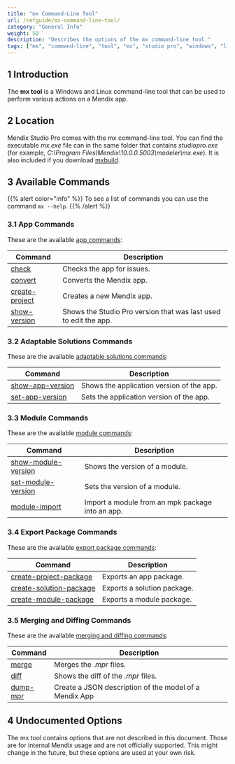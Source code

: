 ```yaml
---
title: "mx Command-Line Tool"
url: /refguide/mx-command-line-tool/
category: "General Info"
weight: 50
description: "Describes the options of the mx command-line tool."
tags: ["mx", "command-line", "tool", "mx", "studio pro", "windows", "linux"]
---
```


## 1 Introduction

The **mx tool** is a Windows and Linux command-line tool that can be used to perform various actions on a Mendix app.

## 2 Location

Mendix Studio Pro comes with the mx command-line tool. You can find the executable *mx.exe* file can in the same folder that contains *studiopro.exe* (for example, *C:\Program Files\Mendix\10.0.0.5003\modeler\mx.exe*). It is also included if you download [mxbuild](/refguide/mxbuild/).

## 3 Available Commands

{{% alert color="info" %}}
To see a list of commands you can use the command `mx --help`.
{{% /alert %}}

### 3.1 App Commands

These are the available [app commands](/refguide/mx-command-line-tool/app/):

| Command  | Description |
| --- | --- |
| [check](/refguide/mx-command-line-tool/app/#check) | Checks the app for issues. |
| [convert](/refguide/mx-command-line-tool/app/#convert) | Converts the Mendix app. |
| [create-project](/refguide/mx-command-line-tool/app/#create-project) | Creates a new Mendix app. |
| [show-version](/refguide/mx-command-line-tool/app/#show-version) | Shows the Studio Pro version that was last used to edit the app. |

### 3.2 Adaptable Solutions Commands

These are the available [adaptable solutions commands](/refguide/mx-command-line-tool/adaptable/):

| Command | Description|
| --- | --- |
| [show-app-version](/refguide/mx-command-line-tool/adaptable/#show-app-version) | Shows the application version of the app. |
| [set-app-version](/refguide/mx-command-line-tool/adaptable/#set-app-version) | Sets the application version of the app. |

### 3.3 Module Commands

These are the available [module commands](/refguide/mx-command-line-tool/module/):

|  Command | Description |
|---|---|
| [show-module-version](/refguide/mx-command-line-tool/module/#show-module-version) | Shows the version of a module. |
| [set-module-version](/refguide/mx-command-line-tool/module/#set-module-version) | Sets the version of a module. |
| [module-import](/refguide/mx-command-line-tool/module/#module-import) | Import a module from an mpk package into an app. |

### 3.4 Export Package Commands

These are the available [export package commands](/refguide/mx-command-line-tool/export/):

|  Command | Description |
| --- | --- |
| [create-project-package](/refguide/mx-command-line-tool/export/#create-project-package) | Exports an app package. |
| [create-solution-package](/refguide/mx-command-line-tool/export/#create-solution-package) | Exports a solution package. |
| [create-module-package](/refguide/mx-command-line-tool/export/#create-module-package) | Exports a module package. |

### 3.5 Merging and Diffing Commands

These are the available [merging and diffing commands](/refguide/mx-command-line-tool/merge/):

|   Command | Description |
| --- | --- |
| [merge](/refguide/mx-command-line-tool/merge/#merge) | Merges the *.mpr* files. |
| [diff](/refguide/mx-command-line-tool/merge/#diff) | Shows the diff of the *.mpr* files. |
| [dump-mpr](/refguide/mx-command-line-tool/dump-mpr/) | Create a JSON description of the model of a Mendix App |

## 4 Undocumented Options

The mx tool contains options that are not described in this document. Those are for internal Mendix usage and are not officially supported. This might change in the future, but these options are used at your own risk.
